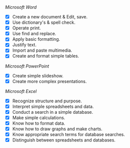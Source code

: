 *Microsoft Word*
- [x] Create a new document & Edit, save.
- [x] Use dictionary's & spell check.
- [x] Operate print.
- [x] Use find and replace.
- [x] Apply basic formatting.
- [x] Justify text.
- [x] Import and paste multimedia.
- [x] Create and format simple tables.

*Microsoft PowerPoint*
- [x] Create simple slideshow.
- [x] Create more complex presentations.

*Microsoft Excel*
- [x] Recognize structure and purpose.
- [x] Interpret simple spreadsheets and data.
- [x] Conduct a search in a simple database.
- [x] Make simple calculations.
- [x] Know how to format data.
- [x] Know how to draw graphs and make charts.
- [x] Know appropriate search terms for database searches.
- [x] Distinguish between spreadsheets and databases.